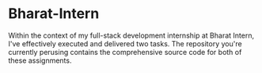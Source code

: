 # Bharat-Intern
Within the context of my full-stack development internship at Bharat Intern, I've effectively executed and delivered two tasks. The repository you're currently perusing contains the comprehensive source code for both of these assignments.

